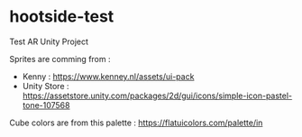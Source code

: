 # hootside-test
Test AR Unity Project


Sprites are comming from : 
* Kenny : https://www.kenney.nl/assets/ui-pack 
* Unity Store : https://assetstore.unity.com/packages/2d/gui/icons/simple-icon-pastel-tone-107568

Cube colors are from this palette : https://flatuicolors.com/palette/in